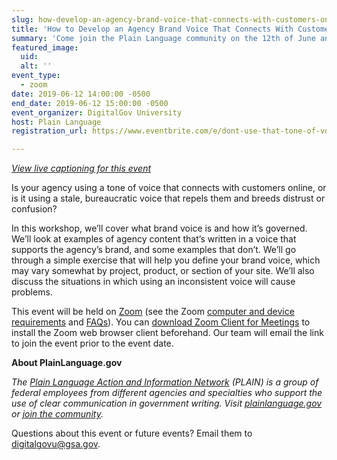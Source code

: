 ```yaml
---
slug: how-develop-an-agency-brand-voice-that-connects-with-customers-online
title: 'How to Develop an Agency Brand Voice That Connects With Customers Online'
summary: 'Come join the Plain Language community on the 12th of June and learn how to develop an agency brand voice!'
featured_image: 
  uid: 
  alt: ''
event_type: 
  - zoom
date: 2019-06-12 14:00:00 -0500
end_date: 2019-06-12 15:00:00 -0500
event_organizer: DigitalGov University
host: Plain Language 
registration_url: https://www.eventbrite.com/e/dont-use-that-tone-of-voice-with-me-how-to-develop-an-agency-brand-voice-registration-61151693361

---
```


_[View live captioning for this event](https://www.captionedtext.com/client/event.aspx?EventID=4010631&CustomerID=321)_

Is your agency using a tone of voice that connects with customers online, or is it using a stale, bureaucratic voice that repels them and breeds distrust or confusion? 
 
In this workshop, we’ll cover what brand voice is and how it’s governed. We’ll look at examples of agency content that’s written in a voice that supports the agency’s brand, and some examples that don’t. We’ll go through a simple exercise that will help you define your brand voice, which may vary somewhat by project, product, or section of your site. We’ll also discuss the situations in which using an inconsistent voice will cause problems. 

This event will be held on [Zoom](https://www.zoom.us/) (see the Zoom [computer and device requirements](https://support.zoom.us/hc/en-us/articles/201362023-System-Requirements-for-PC-Mac-and-Linux) and [FAQs](https://support.zoom.us/hc/en-us/sections/200277708-Frequently-Asked-Questions)). You can [download Zoom Client for Meetings](https://zoom.us/download#client_4meeting) to install the Zoom web browser client beforehand. Our team will email the link to join the event prior to the event date. 

**About PlainLanguage.gov** 

_The [Plain Language Action and Information Network](https://www.plainlanguage.gov/about/) (PLAIN) is a group of federal employees from different agencies and specialties who support the use of clear communication in government writing. Visit [plainlanguage.gov](https://www.plainlanguage.gov/) or [join the community](https://www.digitalgov.gov/communities/plain-language/)._ 

Questions about this event or future events? Email them to [digitalgovu@gsa.gov](mailto:digitalgovu@gsa.gov). 
